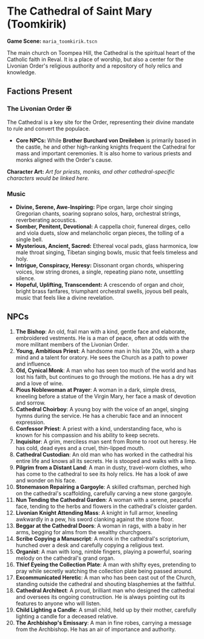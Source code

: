 # The Cathedral of Saint Mary (Toomkirik)

**Game Scene:** `maria_toomkirik.tscn`

The main church on Toompea Hill, the Cathedral is the spiritual heart of the Catholic faith in Reval. It is a place of worship, but also a center for the Livonian Order's religious authority and a repository of holy relics and knowledge.

## Factions Present

### The Livonian Order ✠ 
The Cathedral is a key site for the Order, representing their divine mandate to rule and convert the populace.
-   **Core NPCs:** While **Brother Burchard von Dreileben** is primarily based in the castle, he and other high-ranking knights frequent the Cathedral for mass and important ceremonies. It is also home to various priests and monks aligned with the Order's cause.

**Character Art:**
_Art for priests, monks, and other cathedral-specific characters would be linked here._

### Music
- **Divine, Serene, Awe-Inspiring:** Pipe organ, large choir singing Gregorian chants, soaring soprano solos, harp, orchestral strings, reverberating acoustics.
- **Somber, Penitent, Devotional:** A cappella choir, funereal dirges, cello and viola duets, slow and melancholic organ pieces, the tolling of a single bell.
- **Mysterious, Ancient, Sacred:** Ethereal vocal pads, glass harmonica, low male throat singing, Tibetan singing bowls, music that feels timeless and holy.
- **Intrigue, Conspiracy, Heresy:** Dissonant organ chords, whispering voices, low string drones, a single, repeating piano note, unsettling silence.
- **Hopeful, Uplifting, Transcendent:** A crescendo of organ and choir, bright brass fanfares, triumphant orchestral swells, joyous bell peals, music that feels like a divine revelation.

## NPCs

1.  **The Bishop**: An old, frail man with a kind, gentle face and elaborate, embroidered vestments. He is a man of peace, often at odds with the more militant members of the Livonian Order.
2.  **Young, Ambitious Priest**: A handsome man in his late 20s, with a sharp mind and a talent for oratory. He sees the Church as a path to power and influence.
3.  **Old, Cynical Monk**: A man who has seen too much of the world and has lost his faith, but continues to go through the motions. He has a dry wit and a love of wine.
4.  **Pious Noblewoman at Prayer**: A woman in a dark, simple dress, kneeling before a statue of the Virgin Mary, her face a mask of devotion and sorrow.
5.  **Cathedral Choirboy**: A young boy with the voice of an angel, singing hymns during the service. He has a cherubic face and an innocent expression.
6.  **Confessor Priest**: A priest with a kind, understanding face, who is known for his compassion and his ability to keep secrets.
7.  **Inquisitor**: A grim, merciless man sent from Rome to root out heresy. He has cold, dead eyes and a cruel, thin-lipped mouth.
8.  **Cathedral Custodian**: An old man who has worked in the cathedral his entire life and knows all its secrets. He is stooped and walks with a limp.
9.  **Pilgrim from a Distant Land**: A man in dusty, travel-worn clothes, who has come to the cathedral to see its holy relics. He has a look of awe and wonder on his face.
10. **Stonemason Repairing a Gargoyle**: A skilled craftsman, perched high on the cathedral's scaffolding, carefully carving a new stone gargoyle.
11. **Nun Tending the Cathedral Garden**: A woman with a serene, peaceful face, tending to the herbs and flowers in the cathedral's cloister garden.
12. **Livonian Knight Attending Mass**: A knight in full armor, kneeling awkwardly in a pew, his sword clanking against the stone floor.
13. **Beggar at the Cathedral Doors**: A woman in rags, with a baby in her arms, begging for alms from the wealthy churchgoers.
14. **Scribe Copying a Manuscript**: A monk in the cathedral's scriptorium, hunched over a desk and carefully copying a religious text.
15. **Organist**: A man with long, nimble fingers, playing a powerful, soaring melody on the cathedral's grand organ.
16. **Thief Eyeing the Collection Plate**: A man with shifty eyes, pretending to pray while secretly watching the collection plate being passed around.
17. **Excommunicated Heretic**: A man who has been cast out of the Church, standing outside the cathedral and shouting blasphemies at the faithful.
18. **Cathedral Architect**: A proud, brilliant man who designed the cathedral and oversees its ongoing construction. He is always pointing out its features to anyone who will listen.
19. **Child Lighting a Candle**: A small child, held up by their mother, carefully lighting a candle for a deceased relative.
20. **The Archbishop's Emissary**: A man in fine robes, carrying a message from the Archbishop. He has an air of importance and authority.

